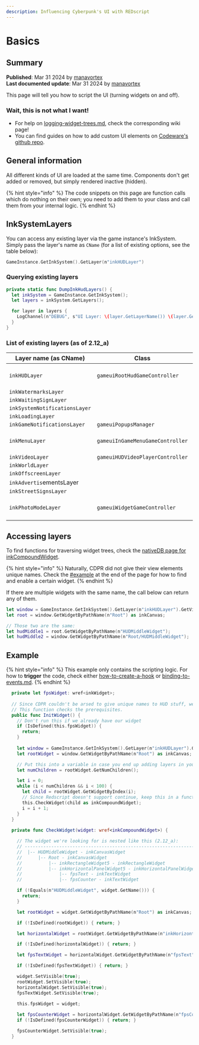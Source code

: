 ```yaml
---
description: Influencing Cyberpunk's UI with REDscript
---
```


# Basics

## Summary

**Published**: Mar 31 2024 by [manavortex](https://app.gitbook.com/u/NfZBoxGegfUqB33J9HXuCs6PVaC3 "mention")\
**Last documented update**: Mar 31 2024 by [manavortex](https://app.gitbook.com/u/NfZBoxGegfUqB33J9HXuCs6PVaC3 "mention")

This page will tell you how to script the UI (turning widgets on and off).&#x20;

### Wait, this is not what I want!

* For help on [logging-widget-trees.md](logging-widget-trees.md "mention"), check the corresponding wiki page!
* You can find guides on how to add custom UI elements on [Codeware's github repo](https://github.com/psiberx/cp2077-codeware/wiki#layers-and-windows).

## General information

All different kinds of UI are loaded at the same time. Components don't get added or removed, but simply rendered inactive (hidden).&#x20;

{% hint style="info" %}
The code snippets on this page are function calls which do nothing on their own; you need to add them to your class and call them from your internal logic.
{% endhint %}

## InkSystemLayers

You can access any existing layer via the game instance's InkSystem. Simply pass the layer's name as `CName` (for a list of existing options, see the table below):

```swift
GameInstance.GetInkSystem().GetLayer(n"inkHUDLayer")
```

### Querying existing layers

```swift
private static func DumpInkHudLayers() {
  let inkSystem = GameInstance.GetInkSystem();
  let layers = inkSystem.GetLayers();

  for layer in layers {
    LogChannel(n"DEBUG", s"UI Layer: \(layer.GetLayerName()) \(layer.GetGameController().GetClassName())");
  }
}
```

### List of existing layers (as of 2.12\_a)

| Layer name (as CName)         | Class                            |                   |
| ----------------------------- | -------------------------------- | ----------------- |
| `inkHUDLayer`                 | `gameuiRootHudGameController`    | the generic hud   |
| `inkWatermarksLayer`          |                                  |                   |
| `inkWaitingSignLayer`         |                                  |                   |
| `inkSystemNotificationsLayer` |                                  |                   |
| `inkLoadingLayer`             |                                  |                   |
| `inkGameNotificationsLayer`   | `gameuiPopupsManager`            |                   |
| `inkMenuLayer`                | `gameuiInGameMenuGameController` | ingame menu (ESC) |
| `inkVideoLayer`               | `gameuiHUDVideoPlayerController` |                   |
| `inkWorldLayer`               |                                  |                   |
| `inkOffscreenLayer`           |                                  |                   |
| `inkAdvertis`ementsLayer      |                                  |                   |
| `inkStreetSignsLayer`         |                                  |                   |
| `inkPhotoModeLayer`           | `gameuiWidgetGameController`     | photo mode HUD    |

## Accessing layers

To find functions for traversing widget trees, check the [nativeDB page for inkCompoundWidget](https://nativedb.red4ext.com/inkCompoundWidget).

{% hint style="info" %}
Naturally, CDPR did not give their view elements unique names. Check the [#example](basics.md#example "mention") at the end of the page for how to find and enable a certain widget.
{% endhint %}

If there are multiple widgets with the same name, the call below can return any of them.

```swift
let window = GameInstance.GetInkSystem().GetLayer(n"inkHUDLayer").GetVirtualWindow();
let root = window.GetWidgetByPathName(n"Root") as inkCanvas;

// Those two are the same:
let hudMiddle1 = root.GetWidgetByPathName(n"HUDMiddleWidget");
let hudMiddle2 = window.GetWidgetByPathName(n"Root/HUDMiddleWidget");
```

## Example

{% hint style="info" %}
This example only contains the scripting logic. For how to **trigger** the code, check either [how-to-create-a-hook](../language/intro/how-to-create-a-hook/ "mention") or [binding-to-events.md](../language/intro/binding-to-events.md "mention").
{% endhint %}

```swift
  private let fpsWidget: wref<inkWidget>;
  
  // Since CDPR couldn't be arsed to give unique names to HUD stuff, we need to iterate to find the widget we want.
  // This function checks the prerequisites.
  public func InitWidget() {
    // Don't run this if we already have our widget
    if (IsDefined(this.fpsWidget)) {
      return;
    }
    
    let window = GameInstance.GetInkSystem().GetLayer(n"inkHUDLayer").GetVirtualWindow();
    let rootWidget = window.GetWidgetByPathName(n"Root") as inkCanvas;

    // Put this into a variable in case you end up adding layers in your loop
    let numChildren = rootWidget.GetNumChildren();

    let i = 0;
    while (i < numChildren && i < 100) {
      let child = rootWidget.GetWidgetByIndex(i);
      // Since Redscript doesn't support continue, keep this in a function for early retrurns
      this.CheckWidget(child as inkCompoundWidget);
      i = i + 1;
    }
  }
  
  private func CheckWidget(widget: wref<inkCompoundWidget>) {

    // The widget we're looking for is nested like this (2.12_a):
    // ----------------------------------------------------------------------
    //  |-- HUDMiddleWidget - inkCanvasWidget
    //      |-- Root - inkCanvasWidget
    //          |-- inkRectangleWidget5 - inkRectangleWidget
    //          |-- inkHorizontalPanelWidget5 - inkHorizontalPanelWidget
    //              |-- fpsText - inkTextWidget
    //              |-- fpsCounter - inkTextWidget

    if (!Equals(n"HUDMiddleWidget", widget.GetName())) {
      return;
    }

    let rootWidget = widget.GetWidgetByPathName(n"Root") as inkCanvas;

    if (!IsDefined(rootWidget)) { return; }

    let horizontalWidget = rootWidget.GetWidgetByPathName(n"inkHorizontalPanelWidget5") as inkHorizontalPanel;

    if (!IsDefined(horizontalWidget)) { return; }

    let fpsTextWidget = horizontalWidget.GetWidgetByPathName(n"fpsText") as inkText;

    if (!IsDefined(fpsTextWidget)) { return; }

    widget.SetVisible(true);
    rootWidget.SetVisible(true);
    horizontalWidget.SetVisible(true);
    fpsTextWidget.SetVisible(true);
    
    this.fpsWidget = widget;

    let fpsCounterWidget = horizontalWidget.GetWidgetByPathName(n"fpsCounter") as inkText;
    if (!IsDefined(fpsCounterWidget)) { return; }

    fpsCounterWidget.SetVisible(true);
  }
```
